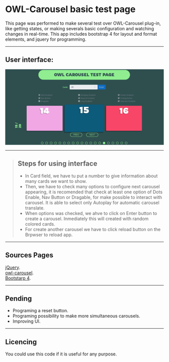 # OWL-Carousel basic test page

This page was performed to make several test over OWL-Carousel plug-in, like getting states, or making severals basic configuration and watching changes in real-time. This app includes bootstrap 4 for layout and format elements, and jquery for programming.

***

## User interface:

![screenshot](images/screenshot.png)  

***

> ## Steps for using interface
> - In Card field, we have tu put a number to give information about many cards we want to show.  
> - Then, we have to check many options to configure next carousel appearing, it is recomended that check at least one option of Dots Enable, Nav Button or Dragable, for make possible to interact with carousel. It is able to select only Autoplay for automatic carousel translate.  
> - When options was checked, we ahve to click on Enter button to create a carousel. Inmediately this will created with random colored cards.  
> - For create another carousel we have to click reload button on the Brpwser to reload app.  

***

## Sources Pages
[jQuery](https://jquery.com/).  
[owl-carousel](https://owlcarousel2.github.io/OwlCarousel2/).  
[Bootstarp 4](https://getbootstrap.com/docs/4.6/getting-started/introduction/).

***

## Pending

* Programing a reset button.  
* Programing possibility to make more simultaneous carousels.  
* Improving UI.  

***

## Licencing

You could use this code if it is useful for any purpose.